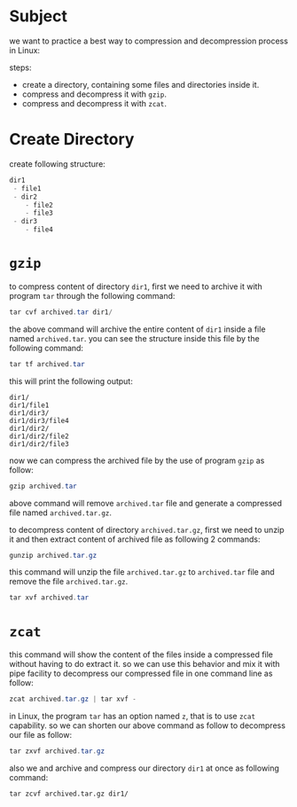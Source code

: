 # Subject

we want to practice a best way to compression and decompression process in Linux:

steps:

- create a directory, containing some files and directories inside it.
- compress and decompress it with `gzip`.
- compress and decompress it with `zcat`.



# Create Directory

create following structure:

```powershell
dir1
 - file1
 - dir2
    - file2
    - file3
 - dir3
    - file4 
```





# `gzip`

to compress content of directory `dir1`, first we need to archive it with program `tar` through the following command:

```powershell
tar cvf archived.tar dir1/
```



the above command will archive the entire content of `dir1` inside a file named `archived.tar`. you can see the structure inside this file by the following command:

```powershell
tar tf archived.tar
```

  

this will print the following output:

```
dir1/
dir1/file1
dir1/dir3/
dir1/dir3/file4
dir1/dir2/
dir1/dir2/file2
dir1/dir2/file3
```

 

now we can compress the archived file by the use of program `gzip` as follow:

```powershell
gzip archived.tar
```



above command will remove `archived.tar` file and generate a compressed file named `archived.tar.gz`.



to decompress content of directory `archived.tar.gz`, first we need to unzip it and then extract content of archived file as following 2 commands:

```powershell
gunzip archived.tar.gz
```



this command will unzip the file `archived.tar.gz` to `archived.tar` file and remove the file `archived.tar.gz`.



```powershell
tar xvf archived.tar
```



# `zcat`

this command will show the content of the files inside a compressed file without having to do extract it. so we can use this behavior and mix it with pipe facility to decompress our compressed file in one command line as follow:

```powershell
zcat archived.tar.gz | tar xvf -
```

  

in Linux, the program `tar` has an option named `z`, that is to use `zcat` capability. so we can shorten our above command as follow to decompress our file as follow:

```powershell
tar zxvf archived.tar.gz
```

   

also we and archive and compress our directory `dir1` at once as following command:

```
tar zcvf archived.tar.gz dir1/
```

